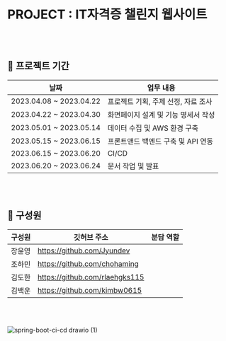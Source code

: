 # PROJECT : IT자격증 챌린지 웹사이트 

</br></br>

## 📆 프로젝트 기간 

| 날짜 | 업무 내용 |
| --- | --- |
| 2023.04.08 ~ 2023.04.22 | 프로젝트 기획, 주제 선정, 자료 조사 |
| 2023.04.22 ~ 2023.04.30 | 화면페이지 설계 및 기능 명세서 작성|
| 2023.05.01 ~ 2023.05.14 | 데이터 수집 및 AWS 환경 구축|
| 2023.05.15 ~ 2023.06.15 | 프론트앤드 백엔드 구축 및 API 연동|
| 2023.06.15 ~ 2023.06.20 | CI/CD|
| 2023.06.20 ~ 2023.06.24 | 문서 작업 및 발표|

</br></br>


## 🕺 구성원

| 구성원 | 깃허브 주소 | 분담 역할 |
| --- | --- | --- |
| 장윤영 | https://github.com/Jyundev | |
| 조하민 | https://github.com/chohaming ||
| 김도한 | https://github.com/rlaehgks115 ||
| 김백운 | https://github.com/kimbw0615 | 

</br></br>


![spring-boot-ci-cd drawio (1)](https://github.com/Jyundev/Spring-Boot-Project/assets/83933219/33d7fa3c-63b9-4a0c-b77e-2f1efd6b21de)
